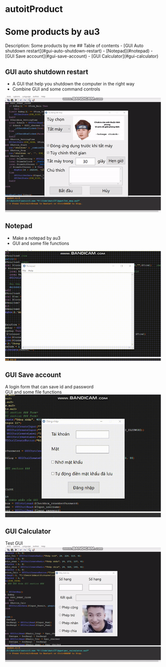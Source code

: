 # autoitProduct
<h1>Some products by au3</h1>
Description: Some products by me
## Table of contents
- [GUI Auto shutdown restart](#gui-auto-shutdown-restart)
- [Notepad](#notepad)
- [GUI Save account](#gui-save-account)
- [GUI Calculator](#gui-calculator)



## GUI auto shutdown restart
- A GUI that help you shutdown the computer in the right way<br>
- Combine GUI and some command controls<br>
<img src = "https://github.com/maoleng/media/blob/huuloc/autoitProduct/review_gui_shutdown_restart.gif?raw=true">

## Notepad
- Make a notepad by au3<br>
- GUI and some file functions<br>
<img src = "https://github.com/maoleng/media/blob/huuloc/autoitProduct/review_notepad.gif?raw=true">
            
## GUI Save account
A login form that can save id and password<br>
GUI and some file functions<br>
<img src = "https://github.com/maoleng/media/blob/huuloc/autoitProduct/review_gui_save_account.gif?raw=true">

## GUI Calculator
Test GUI<br>
<img src = "https://github.com/maoleng/media/blob/huuloc/autoitProduct/review_gui_calculator.gif?raw=true">
